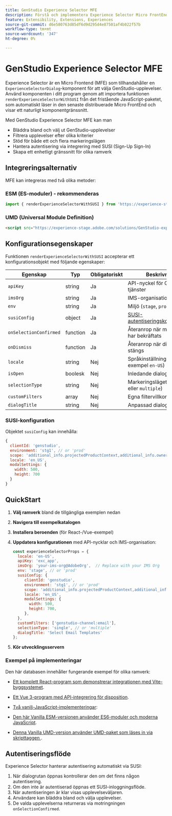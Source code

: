 ```yaml
---
title: GenStudio Experience Selector MFE
description: Förstå och implementera Experience Selector Micro FrontEnd för dina GenStudio-appar och tillägg.
feature: Extensibility, Extensions, Experiences
source-git-commit: d6e580763d85df6d9d295d4e87501af4b022f57b
workflow-type: tm+mt
source-wordcount: '347'
ht-degree: 0%

---
```


# GenStudio Experience Selector MFE

Experience Selector är en Micro Frontend (MFE) som tillhandahåller en `ExperienceSelectorDialog`-komponent för att välja GenStudio-upplevelser. Använd komponenten i ditt program genom att importera funktionen `renderExperienceSelectorWithSUSI` från det fristående JavaScript-paketet, som automatiskt läser in den senaste distribuerade Micro FrontEnd och visar ett naturligt komponentgränssnitt.

Med GenStudio Experience Selector MFE kan man

- Bläddra bland och välj ut GenStudio-upplevelser
- Filtrera upplevelser efter olika kriterier
- Stöd för både ett och flera markeringslägen
- Hantera autentisering via integrering med SUSI (Sign-Up Sign-In)
- Skapa ett enhetligt gränssnitt för olika ramverk

## Integreringsalternativ

MFE kan integreras med två olika metoder:

### ESM (ES-moduler) - rekommenderas

```javascript
import { renderExperienceSelectorWithSUSI } from 'https://experience-stage.adobe.com/solutions/GenStudio-experience-selector-mfe/static-assets/resources/@genstudio/experience-selector/esm/standalone.js';
```

### UMD (Universal Module Definition)

```html
<script src="https://experience-stage.adobe.com/solutions/GenStudio-experience-selector-mfe/static-assets/resources/@genstudio/experience-selector/umd/standalone.js"></script>
```

## Konfigurationsegenskaper

Funktionen `renderExperienceSelectorWithSUSI` accepterar ett konfigurationsobjekt med följande egenskaper:

| Egenskap | Typ | Obligatoriskt | Beskrivning |
|----------|------|----------|-------------|
| `apiKey` | string | Ja | API-nyckel för GenStudio-tjänster |
| `imsOrg` | string | Ja | IMS-organisations-ID |
| `env` | string | Ja | Miljö (`stage`, `prod`) |
| `susiConfig` | object | Ja | [SUSI-autentiseringskonfiguration](#susi-configuration) |
| `onSelectionConfirmed` | function | Ja | Återanrop när markeringen har bekräftats |
| `onDismiss` | function | Ja | Återanrop när dialogrutan stängs |
| `locale` | string | Nej | Språkinställning (till exempel `en-US`) |
| `isOpen` | boolesk | Nej | Inledande dialogstatus |
| `selectionType` | string | Nej | Markeringsläget (`single` eller `multiple`) |
| `customFilters` | array | Nej | Egna filtervillkor |
| `dialogTitle` | string | Nej | Anpassad dialogrutans titel |

### SUSI-konfiguration

Objektet `susiConfig` kan innehålla:

```javascript
{
  clientId: 'genstudio',
  environment: 'stg1', // or 'prod'
  scope: 'additional_info.projectedProductContext,additional_info.ownerOrg,AdobeID,openid,session,read_organizations,ab.manage',
  locale: 'en_US',
  modalSettings: {
    width: 500,
    height: 700
  }
}
```

## QuickStart

1. **Välj ramverk** bland de tillgängliga exemplen nedan
1. **Navigera till exempelkatalogen**
1. **Installera beroenden** (för React-/Vue-exempel)
1. **Uppdatera konfigurationen** med API-nycklar och IMS-organisation:

   ```javascript
   const experienceSelectorProps = {
     locale: 'en-US',
     apiKey: 'exc_app',           
     imsOrg: 'your-ims-org@AdobeOrg',  // Replace with your IMS Org
     env: 'stage', // or 'prod'
     susiConfig: {
        clientId: 'genstudio',
        environment: 'stg1', // or 'prod'
        scope: 'additional_info.projectedProductContext,additional_info.ownerOrg,AdobeID,openid,session,read_organizations,ab.manage',
        locale: 'en_US',
        modalSettings: {
          width: 500,
          height: 700,
        },
     },
     customFilters: ['genstudio-channel:email'],
     selectionType: 'single', // or 'multiple'
     dialogTitle: 'Select Email Templates'
   };
   ```

1. **Kör utvecklingsservern**

### Exempel på implementeringar

Den här databasen innehåller fungerande exempel för olika ramverk:

- [Ett komplett React-program som demonstrerar integrationen med Vite-byggsystemet](https://github.com/adobe/genstudio-extensibility-examples/tree/main/genstudio-experience-selector-mfe/react-js).

- [Ett Vue 3-program med API-integrering för disposition](https://github.com/adobe/genstudio-extensibility-examples/tree/main/genstudio-experience-selector-mfe/vue-js).

- [Två vanilj-JavaScript-implementeringar](https://github.com/adobe/genstudio-extensibility-examples/tree/main/genstudio-experience-selector-mfe/vanilla-js):

- [Den här Vanilla ESM-versionen använder ES6-moduler och moderna JavaScript](https://github.com/adobe/genstudio-extensibility-examples/tree/main/genstudio-experience-selector-mfe/vanilla-js/vanilla-esm).

- [Denna Vanilla UMD-version använder UMD-paket som läses in via skripttaggen ](https://github.com/adobe/genstudio-extensibility-examples/tree/main/genstudio-experience-selector-mfe/vanilla-js/vanilla-umd-global-var).

## Autentiseringsflöde

Experience Selector hanterar autentisering automatiskt via SUSI:

1. När dialogrutan öppnas kontrollerar den om det finns någon autentisering.
1. Om den inte är autentiserad öppnas ett SUSI-inloggningsflöde.
1. När autentiseringen är klar visas upplevelseväljaren.
1. Användare kan bläddra bland och välja upplevelser.
1. De valda upplevelserna returneras via motringningen `onSelectionConfirmed`.
